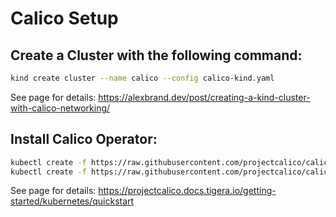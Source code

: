 # Calico Setup

## Create a Cluster with the following command:

```bash
kind create cluster --name calico --config calico-kind.yaml 
```
See page for details: https://alexbrand.dev/post/creating-a-kind-cluster-with-calico-networking/


## Install Calico Operator:

```bash
kubectl create -f https://raw.githubusercontent.com/projectcalico/calico/v3.24.1/manifests/tigera-operator.yaml
kubectl create -f https://raw.githubusercontent.com/projectcalico/calico/v3.24.1/manifests/custom-resources.yaml
```
See page for details: https://projectcalico.docs.tigera.io/getting-started/kubernetes/quickstart